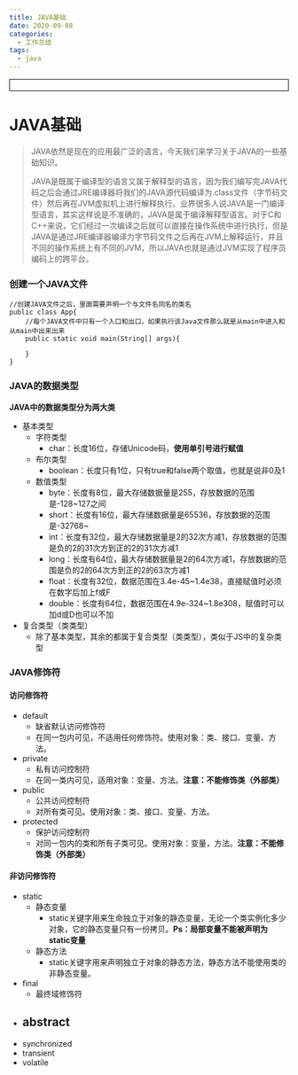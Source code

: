 ```yaml
---
title: JAVA基础
date: 2020-09-08
categories:
  - 工作总结
tags:
  - java
---
```


<div style="border:solid 1px #000;padding: 10px;">
<Icon type='phone'/>
</div>

# JAVA基础	

> JAVA依然是现在的应用最广泛的语言，今天我们来学习关于JAVA的一些基础知识。
>
> JAVA是既属于编译型的语言又属于解释型的语言，因为我们编写完JAVA代码之后会通过JRE编译器将我们的JAVA源代码编译为.class文件（字节码文件）然后再在JVM虚拟机上进行解释执行。业界很多人说JAVA是一门编译型语言，其实这样说是不准确的，JAVA是属于编译解释型语言。对于C和C++来说，它们经过一次编译之后就可以直接在操作系统中进行执行，但是JAVA是通过JRE编译器编译为字节码文件之后再在JVM上解释运行，并且不同的操作系统上有不同的JVM，所以JAVA也就是通过JVM实现了程序员编码上的跨平台。

### 创建一个JAVA文件

```
//创建JAVA文件之后，里面需要声明一个与文件名同名的类名
public class App{
	//每个JAVA文件中只有一个入口和出口，如果执行该Java文件那么就是从main中进入和从main中出来出来
	public static void main(String[] args){
	
	}
}
```

### JAVA的数据类型

**JAVA中的数据类型分为两大类**

- 基本类型
  - 字符类型
    - char：长度16位，存储Unicode码，**使用单引号进行赋值**
  - 布尔类型
    - boolean：长度只有1位，只有true和false两个取值，也就是说非0及1
  - 数值类型
    - byte：长度有8位，最大存储数据量是255，存放数据的范围是-128~127之间
    - short：长度有16位，最大存储数据量是65536，存放数据的范围是-32768~
    - int：长度有32位，最大存储数据量是2的32次方减1，存放数据的范围是负的2的31次方到正的2的31次方减1
    - long：长度有64位，最大存储数据量是2的64次方减1，存放数据的范围是负的2的64次方到正的2的63次方减1
    - float：长度有32位，数据范围在3.4e-45~1.4e38，直接赋值时必须在数字后加上f或F
    - double：长度有64位，数据范围在4.9e-324~1.8e308，赋值时可以加d或D也可以不加
- 复合类型（类类型）
  - 除了基本类型，其余的都属于复合类型（类类型），类似于JS中的复杂类型

### JAVA修饰符

#### 访问修饰符

- default
  - 缺省默认访问修饰符
  - 在同一包内可见，不适用任何修饰符。使用对象：类、接口、变量、方法。
- private
  - 私有访问控制符
  - 在同一类内可见，适用对象：变量、方法。**注意：不能修饰类（外部类）**
- public
  - 公共访问控制符
  - 对所有类可见。使用对象：类、接口、变量、方法。
- protected
  - 保护访问控制符
  - 对同一包内的类和所有子类可见。使用对象：变量，方法。**注意：不能修饰类（外部类）**

#### 非访问修饰符

- static
  - 静态变量
    - static关键字用来生命独立于对象的静态变量，无论一个类实例化多少对象，它的静态变量只有一份拷贝。**Ps：局部变量不能被声明为static变量**
  - 静态方法
    - static关键字用来声明独立于对象的静态方法，静态方法不能使用类的非静态变量。
- final
  - 最终域修饰符
- abstract
  - 
- synchronized
- transient
- volatile











































